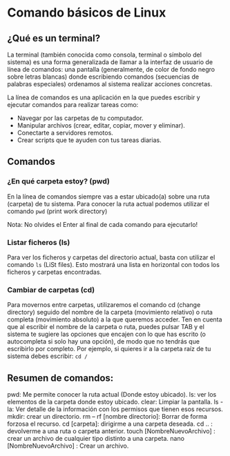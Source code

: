 # Comando básicos de Linux

## ¿Qué es un terminal?
La terminal (también conocida como consola, terminal o símbolo del sistema) es una forma generalizada de llamar a la interfaz de usuario de línea de comandos: una pantalla (generalmente, de color de fondo negro sobre letras blancas) donde escribiendo comandos (secuencias de palabras especiales) ordenamos al sistema realizar acciones concretas.

La línea de comandos es una aplicación en la que puedes escribir y ejecutar comandos para realizar tareas como:
- Navegar por las carpetas de tu computador.
- Manipular archivos (crear, editar, copiar, mover y eliminar).
- Conectarte a servidores remotos.
- Crear scripts que te ayuden con tus tareas diarias.

## Comandos
### ¿En qué carpeta estoy? (pwd)
En la línea de comandos siempre vas a estar ubicado(a) sobre una ruta (carpeta) de tu
sistema.
Para conocer la ruta actual podemos utilizar el comando  `pwd` (print work directory)

Nota: No olvides el Enter al final de cada comando para ejecutarlo!


### Listar ficheros (ls) 
Para ver los ficheros y carpetas del directorio actual, basta con utilizar el comando `ls` (LiSt files). Esto mostrará una lista en horizontal con todos los ficheros y carpetas encontradas.

### Cambiar de carpetas (cd)
Para movernos entre carpetas, utilizaremos el comando cd (change directory) seguido del nombre de la carpeta (movimiento relativo) o ruta completa (movimiento absoluto) a la que queremos acceder. Ten en cuenta que al escribir el nombre de la carpeta o ruta, puedes pulsar TAB y el sistema te sugiere las opciones que encajen con lo que has escrito (o autocompleta si solo hay una opción), de modo que no tendrás que escribirlo por completo.
Por ejemplo, si quieres ir a la carpeta raíz de tu sistema debes escribir:
`cd /`

## Resumen de comandos:
pwd: Me permite conocer la ruta actual (Donde estoy ubicado).
ls: ver los elementos de la carpeta donde estoy ubicado.
clear: Limpiar la pantalla.
ls -la: Ver detalle de la información con los permisos que tienen esos recursos.
mkdir: crear un directorio.
rm – rf [nombre directorio]: Borrar de forma forzosa el recurso.
cd [carpeta]: dirigirme a una carpeta deseada.
cd .. : devolverme a una ruta o carpeta anterior.
touch [NombreNuevoArchivo] : crear un archivo de cualquier tipo distinto a una carpeta.
nano [NombreNuevoArchivo] : Crear un archivo.



